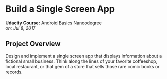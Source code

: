 # Build a Single Screen App
**Udacity Course:** Android Basics Nanoodegree  
*on: Jul 8, 2017*

## Project Overview
Design and implement a single screen app that displays information about a fictional small business. Think along the lines of your favorite coffeeshop, local restaurant, or that gem of a store that sells those rare comic books or records.
